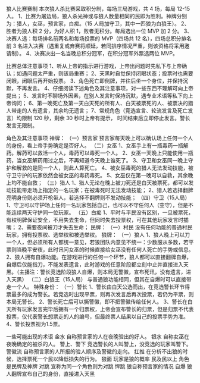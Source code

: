 狼人比赛赛制
本次狼人杀比赛采取积分制，每场三局游戏，共 4 场，每局 12-15 人。
1、比赛为屠边局，狼人杀光神或与狼人数量相同的民即为胜利。神牌分别为：猎人，女巫，预言家，白痴。（15 人局加守卫，其中一匹狼为白狼王）。
2、胜者为狼人积 2 分，为好人积 1，败者无积分。每局选出一位 MVP 加 2 分。
3、决赛人选：每场排名前两名和每场投票的 MVP（四场共 12 名），四场总积分排名前 3 名进入决赛（遇重复或弃赛将顺延，若同排序情况严重，则该资格将采用邀请制）。
4、决赛决出一名当晚总积分冠军，在积分冠军外票选两位 MVP。

比赛总体注意事项
1、听从上帝的指示进行游戏，上帝出问题时先私下与上帝确认；如遇问题太严重，则该局重赛；
2、天黑时自觉保持闭眼状态；投票时也需要闭眼，闭眼后再开始投票。
3、角色死亡即倒牌，并往后坐一个身位，并保持沉默，不再发言。
4、仔细阅读下述角色及其注意事项，对一些东西不理解可向上帝提出；
5、发言时不聊场外因素，在别人发言时保持沉默，遇专业术语等私下向上帝询问；
6、第一晚死亡及第一天白天死的所有人、白天被票死的人、被票决的猎人带走的人有遗言，其余均无遗言；
7、常规角色（竞选宣言、轮流发言及死亡发言）均限制 120 秒，剩余 30 秒时上帝有提示，
时间结束后立即停止发言。警长发言无限制。

角色及其注意事项
神牌：
（一）预言家
预言家每天晚上可以确认场上任何一个人的身份，看上帝手势确定是否好人。
（二）女巫
1、女巫手上有一瓶毒药一瓶解药。解药可以救活一个人，毒药可以毒死一个人。
2、女巫一天晚上只能使用一瓶药，当女巫解药用过之后，不再知道今天晚上谁死了。
3、守卫和女巫同一晚上守护和解救的是同一个人，则此人算死亡。
4、被女巫毒死的猎人无法发动技能，被守卫守护的玩家依然会被女巫的毒药毒死。
5、女巫仅在第一晚可以自救，其余晚上均不能自救；
（三）猎人
1、猎人无论在晚上被刀死还是白天被票死，都可以发动技能带走场上指定的一名玩家；在被毒死时无法发动技能；
2、猎人若选择翻牌亮明身份则必须开枪带人，若选择不翻牌则不发动技能；
（四）守卫（15人局）
1、守卫可以守护场上任何一名玩家包括自己，也可以不守任何人（空守），但是不能连续两天守护同一位玩家。
（五）白痴
1、平时与平民没有区别，一旦被票死，有权明牌保证安全，不用失去生命，但同时失去投票权，可在其他玩家发言时插嘴；
2、需要夜间被刀才失去生命；
民牌：
（一）村民
没有任何功能的普通村民玩家，拥有投票权、选举权和被选举权。
狼牌：
（一）狼人
1、狼人晚上可以刀一个人，但必须所有人都统一意见，若狼团队内意见不统一：少数服从多数，若平票则当晚平安夜，此时讯问女巫的时候直接给女巫没有任何人死亡的手势或信息。
2、狼人拥有自爆功能。在游戏进行的任何一个环节，狼人都可以直接翻牌自爆，自爆后仅能指刀，不能发表遗言，此时游戏的任意阶段都立刻中止并直接进入天黑。（主播注：警长竞选阶段狼人自爆，则本局无警徽，宣布死讯，没有遗言，进入天黑）
（二）白狼王（15人局）
与普通狼功能相同，但其在自爆时可以直接带走一个人。
特殊身份：
（一）警长
1、警长由白天公选而出，在竞选警长环节得票最多的成为警长。若竞选时出现平票，则再次发言后再次投票，若仍为平票，则本局无警长。
2、警长死亡后可以撕警徽，即不把警徽传给任何人。
3、警长在白天所有玩家发言完毕后拥有一个归票权，上帝会宣布警长的归票，但是归票不代表投票，仅代表警长想票走的人的编号，但最终票人结果以自己的投票手势为准。
4、警长投票视为1.5票。

一些可能出现的术语
金水
自称预言家的人在夜晚验出的好人。
银水
自称女巫在夜晚确定的被杀的人。
警上、警下
竞选警长的人叫警上，没竞选的玩家叫警下。
警徽流
自称预言家的人所报的验人顺序及警徽的走向。
扛推
在分析不出狼的时候，选择票死一个民以降低损失的行为。
狼面
玩家是狼的概率
民及民以上
角色是民牌及神牌
对跳
宣称为同一个角色则为对跳
悍跳
狼自称预言家的情况
自爆
狼人翻牌宣布自己的身份，直接进入天黑
